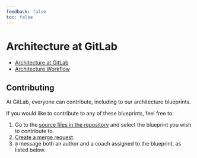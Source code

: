 ```yaml
---
feedback: false
toc: false
---
```


# Architecture at GitLab

- [Architecture at GitLab](https://handbook.gitlab.com/handbook/engineering/architecture/)
- [Architecture Workflow](https://handbook.gitlab.com/handbook/engineering/architecture/workflow/)

## Contributing

At GitLab, everyone can contribute, including to our architecture blueprints.

If you would like to contribute to any of these blueprints, feel free to:

1. Go to the [source files in the repository](https://gitlab.com/gitlab-org/gitlab/tree/master/doc/architecture/blueprints)
   and select the blueprint you wish to contribute to.
1. [Create a merge request](../development/contributing/merge_request_workflow.md).
1. `@` message both an author and a coach assigned to the blueprint, as listed below.
